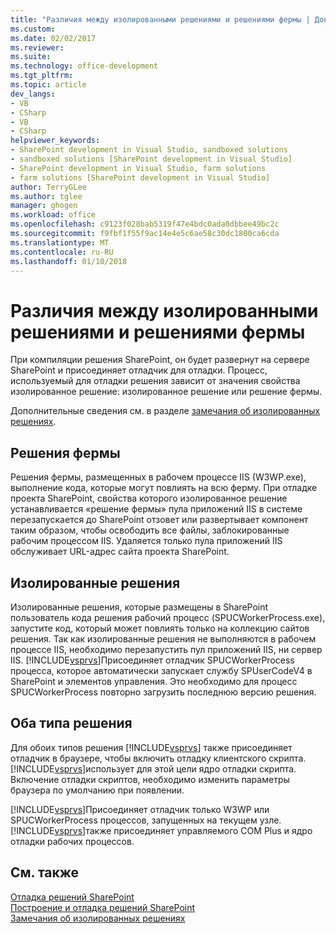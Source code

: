 ```yaml
---
title: "Различия между изолированными решениями и решениями фермы | Документы Microsoft"
ms.custom: 
ms.date: 02/02/2017
ms.reviewer: 
ms.suite: 
ms.technology: office-development
ms.tgt_pltfrm: 
ms.topic: article
dev_langs:
- VB
- CSharp
- VB
- CSharp
helpviewer_keywords:
- SharePoint development in Visual Studio, sandboxed solutions
- sandboxed solutions [SharePoint development in Visual Studio]
- SharePoint development in Visual Studio, farm solutions
- farm solutions [SharePoint development in Visual Studio]
author: TerryGLee
ms.author: tglee
manager: ghogen
ms.workload: office
ms.openlocfilehash: c9123f028bab5319f47e4bdc0ada0dbbee49bc2c
ms.sourcegitcommit: f9fbf1f55f9ac14e4e5c6ae58c30dc1800ca6cda
ms.translationtype: MT
ms.contentlocale: ru-RU
ms.lasthandoff: 01/10/2018
---
```

# <a name="differences-between-sandboxed-and-farm-solutions"></a>Различия между изолированными решениями и решениями фермы
  При компиляции решения SharePoint, он будет развернут на сервере SharePoint и присоединяет отладчик для отладки. Процесс, используемый для отладки решения зависит от значения свойства изолированное решение: изолированное решение или решение фермы.  
  
 Дополнительные сведения см. в разделе [замечания об изолированных решениях](../sharepoint/sandboxed-solution-considerations.md).  
  
## <a name="farm-solutions"></a>Решения фермы  
 Решения фермы, размещенных в рабочем процессе IIS (W3WP.exe), выполнение кода, которые могут повлиять на всю ферму. При отладке проекта SharePoint, свойства которого изолированное решение устанавливается «решение фермы» пула приложений IIS в системе перезапускается до SharePoint отзовет или развертывает компонент таким образом, чтобы освободить все файлы, заблокированные рабочим процессом IIS. Удаляется только пула приложений IIS обслуживает URL-адрес сайта проекта SharePoint.  
  
## <a name="sandboxed-solutions"></a>Изолированные решения  
 Изолированные решения, которые размещены в SharePoint пользователь кода решения рабочий процесс (SPUCWorkerProcess.exe), запустите код, который может повлиять только на коллекцию сайтов решения. Так как изолированные решения не выполняются в рабочем процессе IIS, необходимо перезапустить пул приложений IIS, ни сервер IIS. [!INCLUDE[vsprvs](../sharepoint/includes/vsprvs-md.md)]Присоединяет отладчик SPUCWorkerProcess процесса, которое автоматически запускает службу SPUserCodeV4 в SharePoint и элементов управления. Это необходимо для процесс SPUCWorkerProcess повторно загрузить последнюю версию решения.  
  
## <a name="either-type-of-solution"></a>Оба типа решения  
 Для обоих типов решения [!INCLUDE[vsprvs](../sharepoint/includes/vsprvs-md.md)] также присоединяет отладчик в браузере, чтобы включить отладку клиентского скрипта. [!INCLUDE[vsprvs](../sharepoint/includes/vsprvs-md.md)]использует для этой цели ядро отладки скрипта. Включение отладки скриптов, необходимо изменить параметры браузера по умолчанию при появлении.  
  
 [!INCLUDE[vsprvs](../sharepoint/includes/vsprvs-md.md)]Присоединяет отладчик только W3WP или SPUCWorkerProcess процессов, запущенных на текущем узле. [!INCLUDE[vsprvs](../sharepoint/includes/vsprvs-md.md)]также присоединяет управляемого COM Plus и ядро отладки рабочих процессов.  
  
## <a name="see-also"></a>См. также  
 [Отладка решений SharePoint](../sharepoint/debugging-sharepoint-solutions.md)   
 [Построение и отладка решений SharePoint](../sharepoint/building-and-debugging-sharepoint-solutions.md)   
 [Замечания об изолированных решениях](../sharepoint/sandboxed-solution-considerations.md)  
  
  